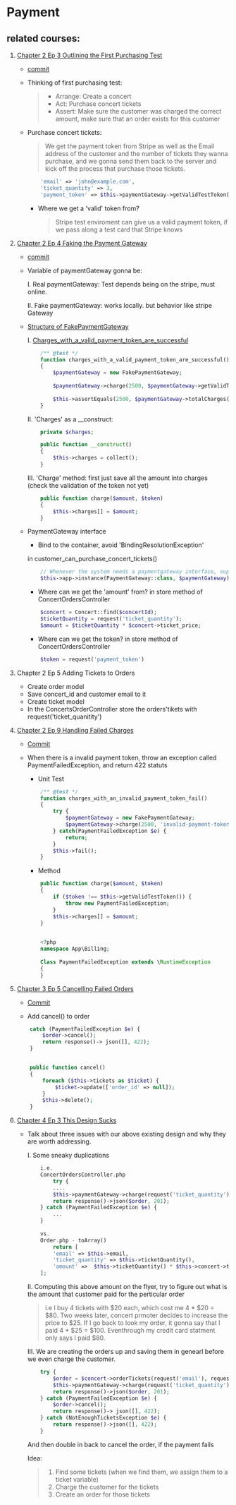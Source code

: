 # Payment

## related courses:
1. [Chapter 2 Ep 3 Outlining the First Purchasing Test](https://course.testdrivenlaravel.com/lessons/module-2/outlining-the-first-purchasing-test#11)
    - [commit](https://github.com/yxj0312/ticketbeast/commit/cab02d220007eb392c338f52e4ff2c66ddb29997)

    - Thinking of first purchasing test:
        > - Arrange: Create a concert
        > - Act: Purchase concert tickets
        > - Assert: Make sure the customer was charged the correct amount, make sure that an order exists for this customer

    - Purchase concert tickets:

        > We get the payment token from Stripe as well as the Email address of the customer and the number of tickets they wanna purchase, and we gonna send them back to the server and kick off the process that purchase those tickets.

        ```php
            'email' => 'john@example.com',
            'ticket_quantity' => 3,
            'payment_token' => $this->paymentGateway->getValidTestToken()
        ```

        - Where we get a 'valid' token from?
            > Stripe test enviroment can give us a valid payment token, if we pass along a test card that Stripe knows

2. [Chapter 2 Ep 4 Faking the Payment Gateway](https://course.testdrivenlaravel.com/lessons/module-2/faking-the-payment-gateway?autoplay=true#12)

   - [commit](https://github.com/yxj0312/ticketbeast/commit/16e9745ff17f38f3ba89ab804e579301fa423b71)

   - Variable of paymentGateway gonna be:
       
       I. Real paymentGateway: Test depends being on the stripe, must online.

       II. Fake paymentGateway: works locally. but behavior like stripe Gateway
    
    - [Structure of FakePaymentGateway](https://github.com/yxj0312/ticketbeast/blob/16e9745ff17f38f3ba89ab804e579301fa423b71/app/Billing/FakePaymentGateway.php)

        I. [Charges_with_a_valid_payment_token_are_successful](https://github.com/yxj0312/ticketbeast/blob/16e9745ff17f38f3ba89ab804e579301fa423b71/tests/Unit/Billing/FakePaymentGatewayTest.php)
        ```php
            /** @test */
            function charges_with_a_valid_payment_token_are_successful()
            {
                $paymentGateway = new FakePaymentGateway;
                
                $paymentGateway->charge(2500, $paymentGateway->getValidTestToken());
                
                $this->assertEquals(2500, $paymentGateway->totalCharges());
            }        
        ```
        II. 'Charges' as a __construct:

        ```php
            private $charges;
        
            public function __construct()
            {
                $this->charges = collect();   
            }
        ```
        III. 'Charge' method: first just save all the amount into charges (check the validation of the token not yet)

        ```php
            public function charge($amount, $token)
            {
                $this->charges[] = $amount;
            }
        ```

    - PaymentGateway interface

        - Bind to the container, avoid 'BindingResolutionException'

        in customer_can_purchase_concert_tickets()
        ```php
            // Whenever the system needs a paymentgateway interface, supply our $paymentGateway here.
            $this->app->instance(PaymentGateway::class, $paymentGateway);
        ```

        - Where can we get the 'amount' from?
        in store method of ConcertOrdersController
        ```php
            $concert = Concert::find($concertId);
            $ticketQuantity = request('ticket_quantity');
            $amount = $ticketQuantity * $concert->ticket_price;
        ```

        - Where can we get the token?
        in store method of ConcertOrdersController
        ```php
            $token = request('payment_token')
        ```

3.  Chapter 2 Ep 5 Adding Tickets to Orders
    - Create order model
    - Save concert_id and customer email to it
    - Create ticket model
    - In the ConcertsOrderController store the orders'tikets with request('ticket_quanitity')

4. [Chapter 2 Ep 9 Handling Failed Charges](https://course.testdrivenlaravel.com/lessons/module-2/handling-failed-charges#17)

    - [Commit](https://github.com/yxj0312/ticketbeast/commit/f5630d9085ba7cd65acc2539e5bb8fe4ef7d0b40)

    - When there is a invalid payment token, throw an exception called PaymentFailedException, and return 422 statuts
        
        - Unit Test
        ```php
            /** @test */
            function charges_with_an_invalid_payment_token_fail()
            {
                try {
                    $paymentGateway = new FakePaymentGateway;
                    $paymentGateway->charge(2500, 'invalid-payment-token');
                } catch(PaymentFailedException $e) {
                    return;
                }
                $this->fail();
            }
        ``` 

        - Method

        ```php
            public function charge($amount, $token)
            {
                if ($token !== $this->getValidTestToken()) {
                    throw new PaymentFailedException;
                }
                $this->charges[] = $amount;
            }
            

            <?php
            namespace App\Billing;
            
            Class PaymentFailedException extends \RuntimeException
            {
            }
        ```

5. [Chapter 3 Ep 5 Cancelling Failed Orders](https://course.testdrivenlaravel.com/lessons/module-3/cancelling-failed-orders#23)

    - [Commit](https://github.com/yxj0312/ticketbeast/commit/dc27200fdb73898fdb3ce966ed152a8d96c3bef9)

    - Add cancel() to order
    ```php
        catch (PaymentFailedException $e) {
            $order->cancel();
            return response()-> json([], 422);
        }


        public function cancel()
        {
            foreach ($this->tickets as $ticket) {
                $ticket->update(['order_id' => null]);
            }
            $this->delete();
        }
    ```
6. [Chapter 4 Ep 3 This Design Sucks](https://course.testdrivenlaravel.com/lessons/module-4/this-design-sucks#28)

    -  Talk about three issues with our above existing design and why they are worth addressing.
        
        I. Some sneaky duplications
        ```php 
            i.e. 
            ConcertOrdersController.php
                try {
                ....
                $this->paymentGateway->charge(request('ticket_quantity') * $concert->ticket_price, request('payment_token'));
                return response()->json($order, 201);
            } catch (PaymentFailedException $e) {
                ...
            }
            
            vs.
            Order.php - toArray()
                return [
                'email' => $this->email,
                'ticket_quantity' => $this->ticketQuantity(),
                'amount' =>  $this->ticketQuantity() * $this->concert->ticket_price,
            ];

        ```

        II. Computing this above amount on the flyer, try to figure out what is the amount that customer paid for the perticular order

        > i.e I buy 4 tickets with $20 each, which cost me 4 * $20 = $80.
        > Two weeks later, concert prmoter decides to increase the price to $25.
        > If I go back to look my order, it gonna say that I paid 4 * $25 = $100.
        > Eventhrough my credit card statment only says I paid $80.

        III. We are creating the orders up and saving them in genearl before we even charge the customer.

        ```php
            try {
                $order = $concert->orderTickets(request('email'), request('ticket_quantity'));
                $this->paymentGateway->charge(request('ticket_quantity') * $concert->ticket_price, request('payment_token'));
                return response()->json($order, 201);
            } catch (PaymentFailedException $e) {
                $order->cancel();
                return response()-> json([], 422);
            } catch (NotEnoughTicketsException $e) {
                return response()->json([], 422);
            }
        ```
        And then double in back to cancel the order, if the payment fails

        Idea:

        > 1. Find some tickets (when we find them, we assign them to a ticket variable)
        > 2. Charge the customer for the tickets
        > 3. Create an order for those tickets

            

